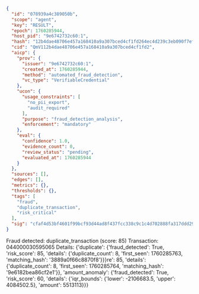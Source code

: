 ```json
{
  "id": "078939a4c389050b",
  "scope": "agent",
  "key": "RESULT",
  "epoch": 1760285944,
  "host_pid": "9e6742732c60:1",
  "hash": "12b4dae48706e457a168410a9a307bced4cf1fd264ec4d239c3eb090f7ef8a90",
  "cid": "QmV112b4dae48706e457a168410a9a307bced4cf1fd2",
  "aicp": {
    "prov": {
      "issuer": "9e6742732c60:1",
      "created_at": 1760285944,
      "method": "automated_fraud_detection",
      "vc_type": "VerifiableCredential"
    },
    "ucon": {
      "usage_constraints": [
        "no_pii_export",
        "audit_required"
      ],
      "purpose": "fraud_detection_analysis",
      "enforcement": "mandatory"
    },
    "eval": {
      "confidence": 1.0,
      "evidence_count": 0,
      "review_status": "pending",
      "evaluated_at": 1760285944
    }
  },
  "sources": [],
  "edges": [],
  "metrics": {},
  "thresholds": {},
  "tags": [
    "fraud",
    "duplicate_transaction",
    "risk_critical"
  ],
  "sig": "cfaf4d53bf4601f99bcf93d44ad8f437fcc338c9c1c4d702888fa317ddd2958d"
}
```

Fraud detected: duplicate_transaction (score: 85)
Transaction: 044000030595065
Details: {'duplicate': {'fraud_detected': True, 'risk_score': 85, 'details': {'duplicate_count': 8, 'first_seen': 1760285763, 'matching_hash': '3889a0f66c8870f8'}}}re': 85, 'details': {'duplicate_count': 8, 'first_seen': 1760285764, 'matching_hash': '9e6182bea86cf2e1'}}, 'amount_anomaly': {'fraud_detected': True, 'risk_score': 60, 'details': {'iqr_bounds': {'lower': -2106683.5, 'upper': 4084502.5}, 'amount': 5513113}}}